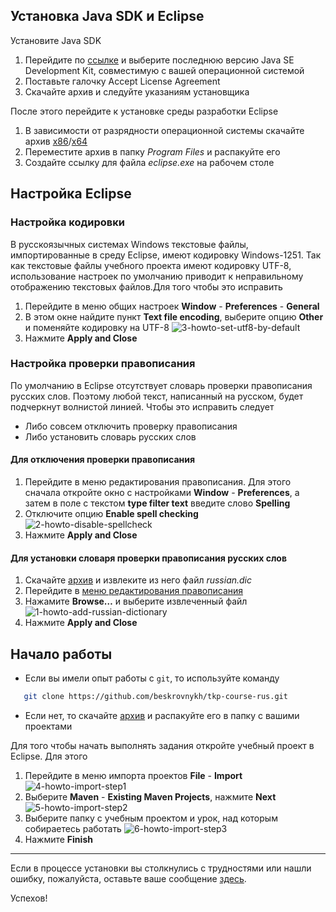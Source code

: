 ## Установка Java SDK и Eclipse

Установите Java SDK
1. Перейдите по [ссылке](http://www.oracle.com/technetwork/java/javase/downloads/jdk8-downloads-2133151.html) и выберите последнюю версию Java SE Development Kit, совместимую с вашей операционной системой
2. Поставьте галочку Accept License Agreement
3. Скачайте архив и следуйте указаниям установщика

После этого перейдите к установке среды разработки Eclipse
1. В зависимости от разрядности операционной системы скачайте архив [x86](http://www.eclipse.org/downloads/download.php?file=/technology/epp/downloads/release/oxygen/R/eclipse-java-oxygen-R-win32.zip)/[x64](http://www.eclipse.org/downloads/download.php?file=/technology/epp/downloads/release/oxygen/R/eclipse-java-oxygen-R-win32-x86_64.zip)
2. Переместите архив в папку _Program Files_ и распакуйте его 
3. Cоздайте ссылку для файла _eclipse.exe_ на рабочем столе

## Настройка Eclipse

### Настройка кодировки 

В русскоязычных системах Windows текстовые файлы, импортированные в среду Eclipse, имеют кодировку Windows-1251. Так как текстовые файлы учебного проекта имеют кодировку UTF-8, использование настроек по умолчанию приводит к неправильному отображению текстовых файлов.Для того чтобы это исправить

1. Перейдите в меню общих настроек **Window** - **Preferences** - **General**
2. В этом окне найдите пункт **Text file encoding**, выберите опцию **Other** и поменяйте кодировку на UTF-8
![3-howto-set-utf8-by-default](https://user-images.githubusercontent.com/12078509/31885208-e7beec84-b819-11e7-9bbc-4352db35834d.png)
3. Нажмите **Apply and Close**

### Настройка проверки правописания

По умолчанию в Eclipse отсутствует словарь проверки правописания русских слов. Поэтому любой текст, написанный на русском, будет подчеркнут волнистой линией. Чтобы это исправить следует
* Либо совсем отключить проверку правописания
* Либо установить словарь русских слов

#### Для отключения проверки правописания
1. Перейдите в меню редактирования правописания. Для этого сначала откройте окно с настройками **Window** - **Preferences**, а затем в поле с текстом **type filter text** введите слово **Spelling**
2. Отключите опцию **Enable spell checking**
![2-howto-disable-spellcheck](https://user-images.githubusercontent.com/12078509/31885206-e796b3ea-b819-11e7-9013-5efa24ffe76e.png)
3. Нажмите **Apply and Close**

#### Для установки словаря проверки правописания русских слов
1. Скачайте [архив](https://dikmax.name/media/russian.dic.zip) и извлеките из него файл _russian.dic_
2. Перейдите в [меню редактирования правописания](https://github.com/beskrovnykh/tkp-course-rus#Для-отключения-проверки-правописания)
3. Нажамите **Browse…** и выберите извлеченный файл
![1-howto-add-russian-dictionary](https://user-images.githubusercontent.com/12078509/31885205-e76b00ec-b819-11e7-905e-958b52b73809.png)
4. Нажмите **Apply and Close**

## Начало работы

* Если вы имели опыт работы с `git`, то используйте команду
```sh 
   git clone https://github.com/beskrovnykh/tkp-course-rus.git
```
* Если нет, то скачайте [архив](https://github.com/beskrovnykh/tkp-course-rus/archive/master.zip) и распакуйте его в папку с вашими проектами

Для того чтобы начать выполнять задания откройте учебный проект в Eclipse. Для этого
1. Перейдите в меню импорта проектов **File** - **Import**  
![4-howto-import-step1](https://user-images.githubusercontent.com/12078509/31885209-e7e3f178-b819-11e7-88bc-632cae4efa24.png)
2. Выберите **Maven** - **Existing Maven Projects**, нажмите **Next**
![5-howto-import-step2](https://user-images.githubusercontent.com/12078509/31885210-e8087bec-b819-11e7-83d5-9c2a021970c1.png)
3. Выберите папку с учебным проектом и урок, над которым собираетесь работать
![6-howto-import-step3](https://user-images.githubusercontent.com/12078509/31885211-e82e3cd8-b819-11e7-9f4e-6f059f640a4e.png)
4. Нажмите **Finish**

***

Если в процессе установки вы столкнулись с трудностями или нашли ошибку, пожалуйста, оставьте ваше сообщение [здесь](https://github.com/beskrovnykh/tkp-course-rus/issue).

Успехов!
